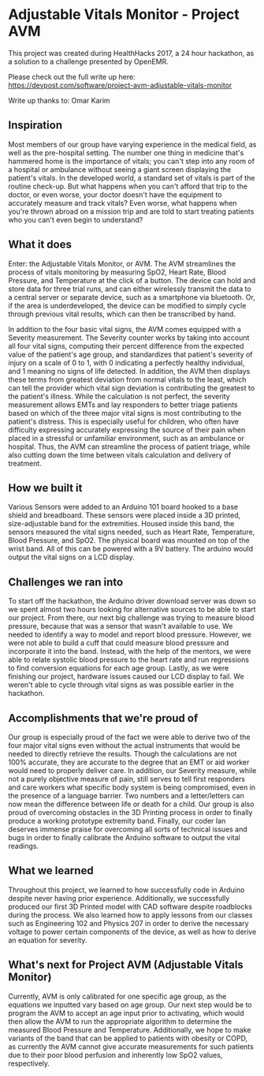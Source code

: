 # Adjustable Vitals Monitor - Project AVM
This project was created during HealthHacks 2017, a 24 hour hackathon, as a solution to a challenge presented by OpenEMR.

Please check out the full write up here: https://devpost.com/software/project-avm-adjustable-vitals-monitor

Write up thanks to: Omar Karim

## Inspiration
Most members of our group have varying experience in the medical field, as well as the pre-hospital setting. The number one thing in medicine that's hammered home is the importance of vitals; you can't step into any room of a hospital or ambulance without seeing a giant screen displaying the patient's vitals. In the developed world, a standard set of vitals is part of the routine check-up. But what happens when you can't afford that trip to the doctor, or even worse, your doctor doesn't have the equipment to accurately measure and track vitals? Even worse, what happens when you're thrown abroad on a mission trip and are told to start treating patients who you can't even begin to understand?

## What it does
Enter: the Adjustable Vitals Monitor, or AVM. The AVM streamlines the process of vitals monitoring by measuring SpO2, Heart Rate, Blood Pressure, and Temperature at the click of a button. The device can hold and store data for three trial runs, and can either wirelessly transmit the data to a central server or separate device, such as a smartphone via bluetooth. Or, if the area is underdeveloped, the device can be modified to simply cycle through previous vital results, which can then be transcribed by hand.

In addition to the four basic vital signs, the AVM comes equipped with a Severity measurement. The Severity counter works by taking into account all four vital signs, computing their percent difference from the expected value of the patient's age group, and standardizes that patient's severity of injury on a scale of 0 to 1, with 0 indicating a perfectly healthy individual, and 1 meaning no signs of life detected. In addition, the AVM then displays these terms from greatest deviation from normal vitals to the least, which can tell the provider which vital sign deviation is contributing the greatest to the patient's illness. While the calculation is not perfect, the severity measurement allows EMTs and lay responders to better triage patients based on which of the three major vital signs is most contributing to the patient's distress. This is especially useful for children, who often have difficulty expressing accurately expressing the source of their pain when placed in a stressful or unfamiliar environment, such as an ambulance or hospital. Thus, the AVM can streamline the process of patient triage, while also cutting down the time between vitals calculation and delivery of treatment.

## How we built it
Various Sensors were added to an Arduino 101 board hooked to a base shield and breadboard. These sensors were placed inside a 3D printed, size-adjustable band for the extremities. Housed inside this band, the sensors measured the vital signs needed, such as Heart Rate, Temperature, Blood Pressure, and SpO2. The physical board was mounted on top of the wrist band. All of this can be powered with a 9V battery. The arduino would output the vital signs on a LCD display.

## Challenges we ran into
To start off the hackathon, the Arduino driver download server was down so we spent almost two hours looking for alternative sources to be able to start our project. From there, our next big challenge was trying to measure blood pressure, because that was a sensor that wasn't available to use. We needed to identify a way to model and report blood pressure. However, we were not able to build a cuff that could measure blood pressure and incorporate it into the band. Instead, with the help of the mentors, we were able to relate systolic blood pressure to the heart rate and run regressions to find conversion equations for each age group. Lastly, as we were finishing our project, hardware issues caused our LCD display to fail. We weren't able to cycle through vital signs as was possible earlier in the hackathon.

## Accomplishments that we're proud of
Our group is especially proud of the fact we were able to derive two of the four major vital signs even without the actual instruments that would be needed to directly retrieve the results. Though the calculations are not 100% accurate, they are accurate to the degree that an EMT or aid worker would need to properly deliver care. In addition, our Severity measure, while not a purely objective measure of pain, still serves to tell first responders and care workers what specific body system is being compromised, even in the presence of a language barrier. Two numbers and a letter/letters can now mean the difference between life or death for a child. Our group is also proud of overcoming obstacles in the 3D Printing process in order to finally produce a working prototype extremity band. Finally, our coder Ian deserves immense praise for overcoming all sorts of technical issues and bugs in order to finally calibrate the Arduino software to output the vital readings.

## What we learned
Throughout this project, we learned to how successfully code in Arduino despite never having prior experience. Additionally, we successfully produced our first 3D Printed model with CAD software despite roadblocks during the process. We also learned how to apply lessons from our classes such as Engineering 102 and Physics 207 in order to derive the necessary voltage to power certain components of the device, as well as how to derive an equation for severity.

## What's next for Project AVM (Adjustable Vitals Monitor)
Currently, AVM is only calibrated for one specific age group, as the equations we inputted vary based on age group. Our next step would be to program the AVM to accept an age input prior to activating, which would then allow the AVM to run the appropriate algorithm to determine the measured Blood Pressure and Temperature. Additionally, we hope to make variants of the band that can be applied to patients with obesity or COPD, as currently the AVM cannot give accurate measurements for such patients due to their poor blood perfusion and inherently low SpO2 values, respectively.
